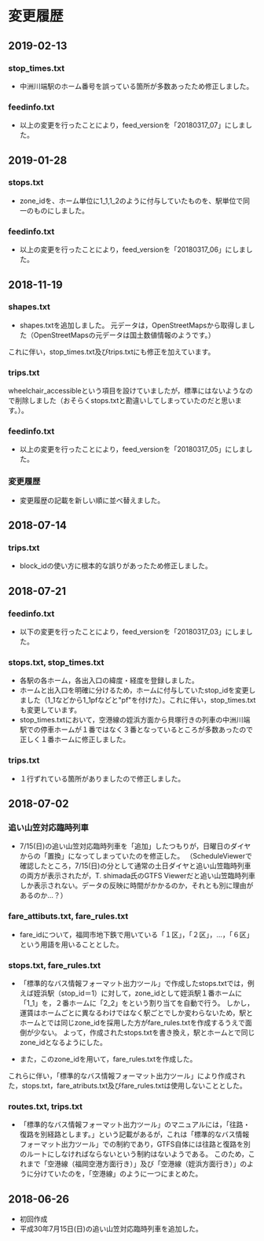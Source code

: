 ﻿# 変更履歴

## 2019-02-13
### stop_times.txt
* 中洲川端駅のホーム番号を誤っている箇所が多数あったため修正しました。

### feedinfo.txt

* 以上の変更を行ったことにより，feed_versionを「20180317_07」にしました。




## 2019-01-28
### stops.txt
* zone_idを、ホーム単位に1_1,1_2のように付与していたものを、駅単位で同一のものにしました。

### feedinfo.txt

* 以上の変更を行ったことにより，feed_versionを「20180317_06」にしました。



## 2018-11-19
### shapes.txt
* shapes.txtを追加しました。
元データは，OpenStreetMapsから取得しました（OpenStreetMapsの元データは国土数値情報のようです。）

これに伴い，stop_times.txt及びtrips.txtにも修正を加えています。

### trips.txt
wheelchair_accessibleという項目を設けていましたが，標準にはないようなので削除しました（おそらくstops.txtと勘違いしてしまっていたのだと思います。）。

### feedinfo.txt

* 以上の変更を行ったことにより，feed_versionを「20180317_05」にしました。


### 変更履歴
* 変更履歴の記載を新しい順に並べ替えました。



## 2018-07-14

### trips.txt

* block_idの使い方に根本的な誤りがあったため修正しました。


## 2018-07-21

### feedinfo.txt

* 以下の変更を行ったことにより，feed_versionを「20180317_03」にしました。

### stops.txt, stop_times.txt

* 各駅の各ホーム，各出入口の緯度・経度を登録しました。
* ホームと出入口を明確に分けるため，ホームに付与していたstop_idを変更しました（1_1などから1_1pfなどと"pf"を付けた）。これに伴い，stop_times.txtも変更しています。
* stop_times.txtにおいて，空港線の姪浜方面から貝塚行きの列車の中洲川端駅での停車ホームが１番ではなく３番となっているところが多数あったので正しく１番ホームに修正しました。


### trips.txt

* １行ずれている箇所がありましたので修正しました。



## 2018-07-02

### 追い山笠対応臨時列車
* 7/15(日)の追い山笠対応臨時列車を「追加」したつもりが，日曜日のダイヤからの「置換」になってしまっていたのを修正した。
（ScheduleViewerで確認したところ，7/15(日)の分として通常の土日ダイヤと追い山笠臨時列車の両方が表示されたが，T. shimada氏のGTFS Viewerだと追い山笠臨時列車しか表示されない。データの反映に時間がかかるのか，それとも別に理由があるのか…？）


###  fare_attibuts.txt, fare_rules.txt

* fare_idについて，福岡市地下鉄で用いている「１区」，「２区」，…，「６区」という用語を用いることとした。


### stops.txt, fare_rules.txt
* 「標準的なバス情報フォーマット出力ツール」で作成したstops.txtでは，例えば姪浜駅（stop_id＝1）に対して，zone_idとして姪浜駅１番ホームに「1_1」を，２番ホームに「2_2」をという割り当てを自動で行う。
しかし，運賃はホームごとに異なるわけではなく駅ごとでしか変わらないため，駅とホームとでは同じzone_idを採用した方がfare_rules.txtを作成するうえで面倒が少ない。
よって，作成されたstops.txtを書き換え，駅とホームとで同じzone_idとなるようにした。

* また，このzone_idを用いて，fare_rules.txtを作成した。

これらに伴い，「標準的なバス情報フォーマット出力ツール」により作成された，stops.txt，fare_atributs.txt及びfare_rules.txtは使用しないこととした。


### routes.txt, trips.txt

* 「標準的なバス情報フォーマット出力ツール」のマニュアルには，「往路・復路を別経路とします。」という記載があるが，これは「標準的なバス情報フォーマット出力ツール」での制約であり，GTFS自体には往路と復路を別のルートにしなければならないという制約はないようである。
このため，これまで「空港線（福岡空港方面行き）」及び「空港線（姪浜方面行き）」のように分けていたのを，「空港線」のように一つにまとめた。



## 2018-06-26
* 初回作成
* 平成30年7月15日(日)の追い山笠対応臨時列車を追加した。
